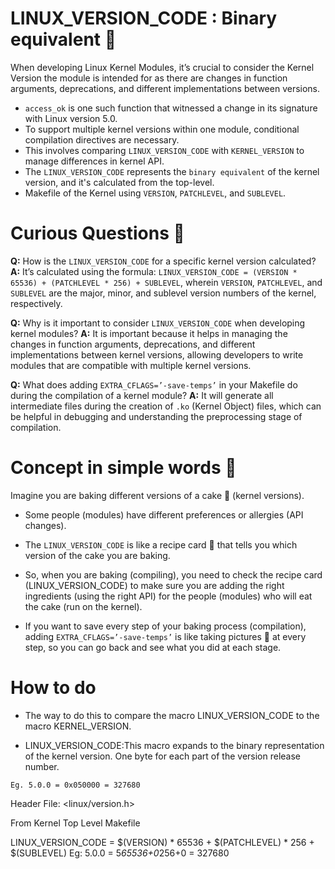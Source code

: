 # LINUX_VERSION_CODE : Binary equivalent 📘
When developing Linux Kernel Modules, it’s crucial to consider the Kernel Version the module is intended for as there are changes in function arguments, deprecations, and different implementations between versions.
-  `access_ok` is one such function that witnessed a change in its signature with Linux version 5.0. 
- To support multiple kernel versions within one module, conditional compilation directives are necessary. 
- This involves comparing `LINUX_VERSION_CODE` with `KERNEL_VERSION` to manage differences in kernel API. 
- The `LINUX_VERSION_CODE` represents the `binary equivalent` of the kernel version, and it's calculated from the top-level.
- Makefile of the Kernel using `VERSION`, `PATCHLEVEL`, and `SUBLEVEL`.

#  Curious Questions 🤔
**Q:** How is the `LINUX_VERSION_CODE` for a specific kernel version calculated?
**A:** It’s calculated using the formula: `LINUX_VERSION_CODE = (VERSION * 65536) + (PATCHLEVEL * 256) + SUBLEVEL`, wherein `VERSION`, `PATCHLEVEL`, and `SUBLEVEL` are the major, minor, and sublevel version numbers of the kernel, respectively.

**Q:** Why is it important to consider `LINUX_VERSION_CODE` when developing kernel modules?
**A:** It is important because it helps in managing the changes in function arguments, deprecations, and different implementations between kernel versions, allowing developers to write modules that are compatible with multiple kernel versions.

**Q:** What does adding `EXTRA_CFLAGS=’-save-temps’` in your Makefile do during the compilation of a kernel module?
**A:** It will generate all intermediate files during the creation of `.ko` (Kernel Object) files, which can be helpful in debugging and understanding the preprocessing stage of compilation.

# Concept in simple words 🌟
Imagine you are baking different versions of a cake 🍰 (kernel versions). 

- Some people (modules) have different preferences or allergies (API changes). 

- The `LINUX_VERSION_CODE` is like a recipe card 📜 that tells you which version of the cake you are baking.

-  So, when you are baking (compiling), you need to check the recipe card (LINUX_VERSION_CODE) to make sure you are adding the right ingredients (using the right API) for the people (modules) who will eat the cake (run on the kernel).

-  If you want to save every step of your baking process (compilation), adding `EXTRA_CFLAGS=’-save-temps’` is like taking pictures 📸 at every step, so you can go back and see what you did at each stage.

# How to do 
 
 - The way to do this to compare the macro LINUX_VERSION_CODE to the macro KERNEL_VERSION.

- LINUX_VERSION_CODE:This macro expands to the binary representation of the  kernel version.
One byte for each part of the version release number.
```
Eg. 5.0.0 = 0x050000 = 327680
```
Header File: <linux/version.h>

From Kernel Top Level Makefile

LINUX_VERSION_CODE = $(VERSION) * 65536 + $(PATCHLEVEL) * 256 + $(SUBLEVEL)
Eg: 5.0.0 = 5*65536+0*256+0 = 327680
